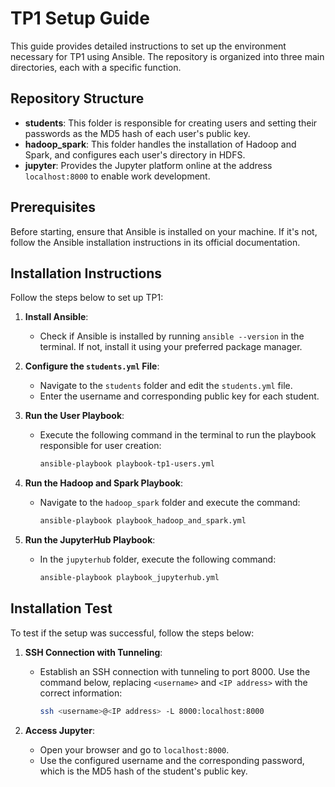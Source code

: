# TP1 Setup Guide

This guide provides detailed instructions to set up the environment necessary for TP1 using Ansible. The repository is organized into three main directories, each with a specific function.

## Repository Structure

- **students**: This folder is responsible for creating users and setting their passwords as the MD5 hash of each user's public key.
- **hadoop_spark**: This folder handles the installation of Hadoop and Spark, and configures each user's directory in HDFS.
- **jupyter**: Provides the Jupyter platform online at the address `localhost:8000` to enable work development.

## Prerequisites

Before starting, ensure that Ansible is installed on your machine. If it's not, follow the Ansible installation instructions in its official documentation.

## Installation Instructions

Follow the steps below to set up TP1:

1. **Install Ansible**:
   - Check if Ansible is installed by running `ansible --version` in the terminal. If not, install it using your preferred package manager.

2. **Configure the `students.yml` File**:
   - Navigate to the `students` folder and edit the `students.yml` file.
   - Enter the username and corresponding public key for each student.

3. **Run the User Playbook**:
   - Execute the following command in the terminal to run the playbook responsible for user creation:
     ```bash
     ansible-playbook playbook-tp1-users.yml
     ```

4. **Run the Hadoop and Spark Playbook**:
   - Navigate to the `hadoop_spark` folder and execute the command:
     ```bash
     ansible-playbook playbook_hadoop_and_spark.yml
     ```

5. **Run the JupyterHub Playbook**:
   - In the `jupyterhub` folder, execute the following command:
     ```bash
     ansible-playbook playbook_jupyterhub.yml
     ```

## Installation Test

To test if the setup was successful, follow the steps below:

1. **SSH Connection with Tunneling**:
   - Establish an SSH connection with tunneling to port 8000. Use the command below, replacing `<username>` and `<IP address>` with the correct information:
     ```bash
     ssh <username>@<IP address> -L 8000:localhost:8000
     ```

2. **Access Jupyter**:
   - Open your browser and go to `localhost:8000`.
   - Use the configured username and the corresponding password, which is the MD5 hash of the student's public key.
